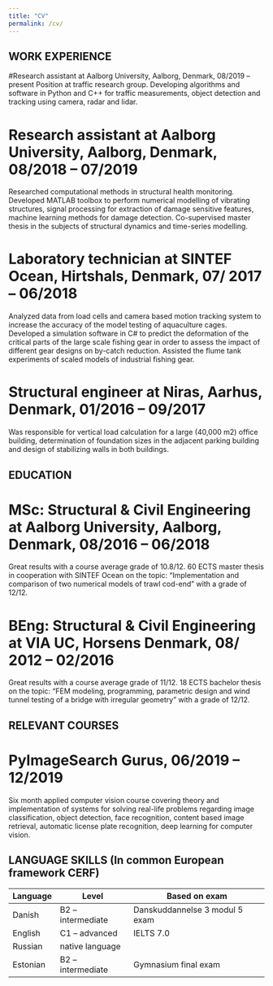 ```yaml
---
title: "CV"
permalink: /cv/
---
```


## WORK EXPERIENCE
#Research assistant at Aalborg University, Aalborg, Denmark, 08/2019 – present
Position at traffic research group. Developing algorithms and software in Python and C++ for traffic measurements, object detection and tracking using camera, radar and lidar.

# Research assistant at Aalborg University, Aalborg, Denmark, 08/2018 – 07/2019
Researched computational methods in structural health monitoring. Developed MATLAB toolbox to perform numerical modelling of vibrating structures, signal processing for extraction of damage sensitive features, machine learning methods for damage detection. Co-supervised master thesis in the subjects of structural dynamics and time-series modelling.

# Laboratory technician at SINTEF Ocean, Hirtshals, Denmark, 07/ 2017 – 06/2018
Analyzed data from load cells and camera based motion tracking system to increase the accuracy of the model testing of aquaculture cages. Developed a simulation software in C# to predict the deformation of the critical parts of the large scale fishing gear in order to assess the impact of different gear designs on by-catch reduction. Assisted the flume tank experiments of scaled models of industrial fishing gear.

# Structural engineer at Niras, Aarhus, Denmark, 01/2016 – 09/2017
Was responsible for vertical load calculation for a large (40,000 m2) office building, determination of foundation sizes in the adjacent parking building and design of stabilizing walls in both buildings.

## EDUCATION
# MSc: Structural & Civil Engineering at Aalborg University, Aalborg, Denmark, 08/2016 – 06/2018
Great results with a course average grade of 10.8/12. 60 ECTS master thesis in cooperation with SINTEF Ocean on the topic: “Implementation and comparison of two numerical models of trawl cod-end” with a grade of 12/12.

# BEng: Structural & Civil Engineering at VIA UC, Horsens Denmark, 08/ 2012 – 02/2016
Great results with a course average grade of 11/12. 18 ECTS bachelor thesis on the topic: “FEM modeling, programming, parametric design and wind tunnel testing of a bridge with irregular geometry” with a grade of 12/12.

## RELEVANT COURSES
# PyImageSearch Gurus, 06/2019 – 12/2019
Six month applied computer vision course covering theory and implementation of systems for solving real-life problems regarding image classification, object detection, face recognition, content based image retrieval, automatic license plate recognition, deep learning for computer vision.

## LANGUAGE SKILLS (In common European framework CERF)
Language | Level | Based on exam
---|---|---
Danish   |  B2 – intermediate | Danskuddannelse 3 modul 5 exam
English  |  C1 – advanced      | IELTS 7.0
Russian  |  native language |
Estonian |  B2 – intermediate   | Gymnasium final exam

